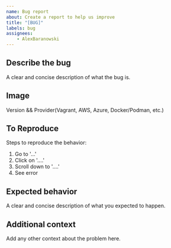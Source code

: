 ```yaml
---
name: Bug report
about: Create a report to help us improve
title: "[BUG]"
labels: bug
assignees: 
    - AlexBaranowski
---
```

## Describe the bug

A clear and concise description of what the bug is.

## Image

Version && Provider(Vagrant, AWS, Azure, Docker/Podman, etc.)

## To Reproduce

Steps to reproduce the behavior:

1. Go to '...'
2. Click on '....'
3. Scroll down to '....'
4. See error

## Expected behavior

A clear and concise description of what you expected to happen.

## Additional context

Add any other context about the problem here.
